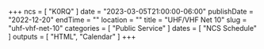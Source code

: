 +++
ncs = [ "K0RQ" ]
date = "2023-03-05T21:00:00-06:00"
publishDate = "2022-12-20"
endTime = ""
location = ""
title = "UHF/VHF Net 10"
slug = "uhf-vhf-net-10"
categories = [ "Public Service" ]
dates = [ "NCS Schedule" ]
outputs = [ "HTML", "Calendar" ]
+++
